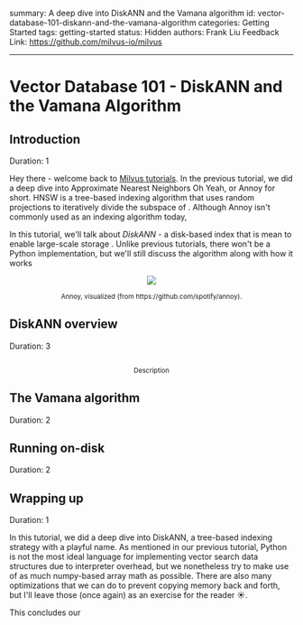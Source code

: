 summary: A deep dive into DiskANN and the Vamana algorithm
id: vector-database-101-diskann-and-the-vamana-algorithm
categories: Getting Started
tags: getting-started
status: Hidden
authors: Frank Liu
Feedback Link: https://github.com/milvus-io/milvus

---

# Vector Database 101 - DiskANN and the Vamana Algorithm

## Introduction
Duration: 1

Hey there - welcome back to [Milvus tutorials](https://codelabs.milvus.io/). In the previous tutorial, we did a deep dive into Approximate Nearest Neighbors Oh Yeah, or Annoy for short. HNSW is a tree-based indexing algorithm that uses random projections to iteratively divide the subspace of . Although Annoy isn't commonly used as an indexing algorithm today, 

In this tutorial, we'll talk about _DiskANN_ - a disk-based index that is mean to enable large-scale storage . Unlike previous tutorials, there won't be a Python implementation, but we'll still discuss the algorithm along with how it works 

<div align="center">
  <img align="center" src="https://raw.github.com/spotify/annoy/master/ann.png">
</div>
<p style="text-align:center"><sub>Annoy, visualized (from https://github.com/spotify/annoy).</sub></p>

## DiskANN overview
Duration: 3

<div align="center">
  <img align="center" src="">
</div>
<p style="text-align:center"><sub>Description</sub></p>

## The Vamana algorithm
Duration: 2

## Running on-disk
Duration: 2


## Wrapping up
Duration: 1

In this tutorial, we did a deep dive into DiskANN, a tree-based indexing strategy with a playful name. As mentioned in our previous tutorial, Python is not the most ideal language for implementing vector search data structures due to interpreter overhead, but we nonetheless try to make use of as much numpy-based array math as possible. There are also many optimizations that we can do to prevent copying memory back and forth, but I'll leave those (once again) as an exercise for the reader :sunny:.

This concludes our 
